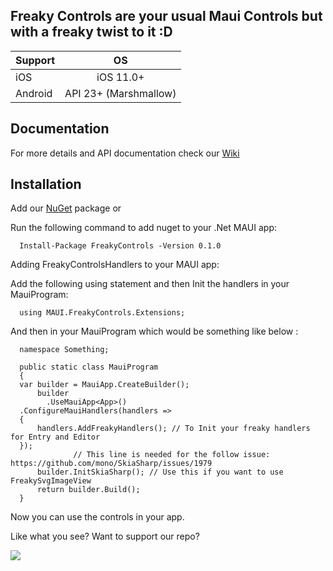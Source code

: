 ## Freaky Controls are your usual Maui Controls but with a freaky twist to it :D

| Support       | OS            |
| ------------- |:-------------:|
| iOS             | iOS 11.0+ |
| Android    | API 23+ (Marshmallow)    | 


## Documentation
 
For more details and API documentation check our [Wiki](https://github.com/FreakyAli/MAUI.FreakyControls/wiki)

## Installation

Add our [NuGet](https://www.nuget.org/packages/FreakyControls) package or 

Run the following command to add nuget to your .Net MAUI app:

      Install-Package FreakyControls -Version 0.1.0

Adding FreakyControlsHandlers to your MAUI app:

Add the following using statement and then Init the handlers in your MauiProgram: 

      using MAUI.FreakyControls.Extensions;
      
And then in your MauiProgram which would be something like below :       
      
      namespace Something;
      
      public static class MauiProgram
      {     
      var builder = MauiApp.CreateBuilder();
		  builder
			.UseMauiApp<App>()
      .ConfigureMauiHandlers(handlers =>
      {
          handlers.AddFreakyHandlers(); // To Init your freaky handlers for Entry and Editor
      });
                  // This line is needed for the follow issue: https://github.com/mono/SkiaSharp/issues/1979
		  builder.InitSkiaSharp(); // Use this if you want to use FreakySvgImageView 
		  return builder.Build();
      }   
      
Now you can use the controls in your app.

Like what you see? Want to support our repo?

[![](https://miro.medium.com/max/600/0*wrBJU05A3BULKcWA.gif)](https://www.buymeacoffee.com/FreakyAli)

 

 
 
